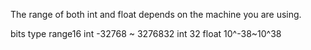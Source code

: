 The range of both int and float depends on the machine you are using.
<table>
  <tr>bits	type	range</tr>
<tr>16	int 	-32768 ~ 32768</tr>
<tr>32	int	</tr>
<tr>32	float	10^-38~10^38</tr>
</table>
